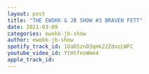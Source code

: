```yaml
---
layout: post
title: "THE EWOKK & JB SHOW #3 BRAVEN FETT"
date: 2021-03-09
categories: ewokk-jb-show
author: ewokk-jb-show
spotify_track_id: 1UaD5znO3qmk22ZdozLWFC
youtube_video_id: YtHtfnoWme4
apple_track_id: 
---
```

